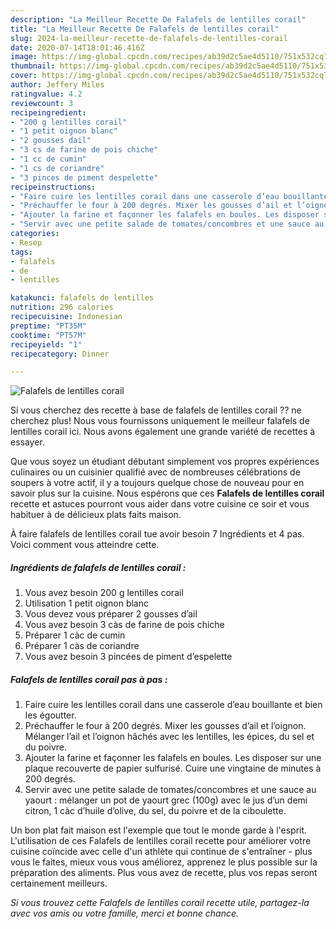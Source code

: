 ```yaml
---
description: "La Meilleur Recette De Falafels de lentilles corail"
title: "La Meilleur Recette De Falafels de lentilles corail"
slug: 2024-la-meilleur-recette-de-falafels-de-lentilles-corail
date: 2020-07-14T18:01:46.416Z
image: https://img-global.cpcdn.com/recipes/ab39d2c5ae4d5110/751x532cq70/falafels-de-lentilles-corail-photo-principale-de-la-recette.jpg
thumbnail: https://img-global.cpcdn.com/recipes/ab39d2c5ae4d5110/751x532cq70/falafels-de-lentilles-corail-photo-principale-de-la-recette.jpg
cover: https://img-global.cpcdn.com/recipes/ab39d2c5ae4d5110/751x532cq70/falafels-de-lentilles-corail-photo-principale-de-la-recette.jpg
author: Jeffery Miles
ratingvalue: 4.2
reviewcount: 3
recipeingredient:
- "200 g lentilles corail"
- "1 petit oignon blanc"
- "2 gousses dail"
- "3 cs de farine de pois chiche"
- "1 cc de cumin"
- "1 cs de coriandre"
- "3 pinces de piment despelette"
recipeinstructions:
- "Faire cuire les lentilles corail dans une casserole d’eau bouillante et bien les égoutter."
- "Préchauffer le four à 200 degrés. Mixer les gousses d’ail et l’oignon. Mélanger l’ail et l’oignon hâchés avec les lentilles, les épices, du sel et du poivre."
- "Ajouter la farine et façonner les falafels en boules. Les disposer sur une plaque recouverte de papier sulfurisé. Cuire une vingtaine de minutes à 200 degrés."
- "Servir avec une petite salade de tomates/concombres et une sauce au yaourt : mélanger un pot de yaourt grec (100g) avec le jus d’un demi citron, 1 càc d’huile d’olive, du sel, du poivre et de la ciboulette."
categories:
- Resep
tags:
- falafels
- de
- lentilles

katakunci: falafels de lentilles 
nutrition: 296 calories
recipecuisine: Indonesian
preptime: "PT35M"
cooktime: "PT57M"
recipeyield: "1"
recipecategory: Dinner

---
```



![Falafels de lentilles corail](https://img-global.cpcdn.com/recipes/ab39d2c5ae4d5110/751x532cq70/falafels-de-lentilles-corail-photo-principale-de-la-recette.jpg)

Si vous cherchez des recette à base de falafels de lentilles corail ?? ne cherchez plus! Nous vous fournissons uniquement le meilleur falafels de lentilles corail ici. Nous avons également une grande variété de recettes à essayer.

Que vous soyez un étudiant débutant simplement vos propres expériences culinaires ou un cuisinier qualifié avec de nombreuses célébrations de soupers à votre actif, il y a toujours quelque chose de nouveau pour en savoir plus sur la cuisine. Nous espérons que ces <strong> Falafels de lentilles corail </strong> recette et astuces pourront vous aider dans votre cuisine ce soir et vous habituer à de délicieux plats faits maison.

<!--inarticleads1-->

À faire falafels de lentilles corail tue avoir besoin 7 Ingrédients et 4 pas. Voici comment vous atteindre cette.

##### Ingrédients de falafels de lentilles corail :

1. Vous avez besoin 200 g lentilles corail
1. Utilisation 1 petit oignon blanc
1. Vous devez vous préparer 2 gousses d’ail
1. Vous avez besoin 3 càs de farine de pois chiche
1. Préparer 1 càc de cumin
1. Préparer 1 càs de coriandre
1. Vous avez besoin 3 pincées de piment d’espelette




<!--inarticleads2-->

##### Falafels de lentilles corail pas à pas :

1. Faire cuire les lentilles corail dans une casserole d’eau bouillante et bien les égoutter.
1. Préchauffer le four à 200 degrés. Mixer les gousses d’ail et l’oignon. Mélanger l’ail et l’oignon hâchés avec les lentilles, les épices, du sel et du poivre.
1. Ajouter la farine et façonner les falafels en boules. Les disposer sur une plaque recouverte de papier sulfurisé. Cuire une vingtaine de minutes à 200 degrés.
1. Servir avec une petite salade de tomates/concombres et une sauce au yaourt : mélanger un pot de yaourt grec (100g) avec le jus d’un demi citron, 1 càc d’huile d’olive, du sel, du poivre et de la ciboulette.




<!--inarticleads1-->

<p>
Un bon plat fait maison est l'exemple que tout le monde garde à l'esprit. L'utilisation de ces Falafels de lentilles corail recette pour améliorer votre cuisine coïncide avec celle d'un athlète qui continue de s'entraîner - plus vous le faites, mieux vous vous améliorez, apprenez le plus possible sur la préparation des aliments. Plus vous avez de recette, plus vos repas seront certainement meilleurs.
</p>

<p>
<i>Si vous trouvez cette Falafels de lentilles corail recette utile, partagez-la avec vos amis ou votre famille, merci et bonne chance.</i>
</p>
